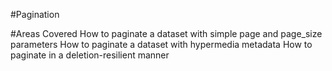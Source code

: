 #Pagination

#Areas Covered
How to paginate a dataset with simple page and page_size parameters
How to paginate a dataset with hypermedia metadata
How to paginate in a deletion-resilient manner

